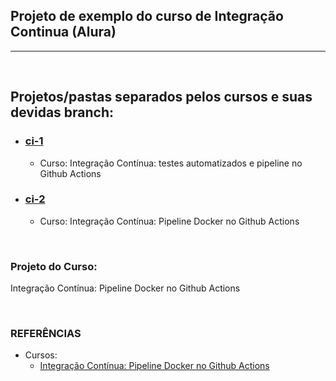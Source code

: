 ## Projeto de exemplo do curso de Integração Continua (Alura)

---
<br>


## Projetos/pastas separados pelos cursos e suas devidas branch:
- ### [ci-1](https://github.com/TomazWill/ci-alura/tree/ci1)
  - Curso: Integração Contínua: testes automatizados e pipeline no Github Actions
  
- ### [ci-2](https://github.com/TomazWill/ci-alura/tree/ci2)
  - Curso: Integração Contínua: Pipeline Docker no Github Actions

<br>

### Projeto do Curso:
Integração Contínua: Pipeline Docker no Github Actions
  
<br>

###	**REFERÊNCIAS**
- Cursos: <br>
  - [Integração Contínua: Pipeline Docker no Github Actions](https://cursos.alura.com.br/course/integracao-continua-pipeline-docker-github-actions "Integração Contínua: Pipeline Docker no Github Actions")
